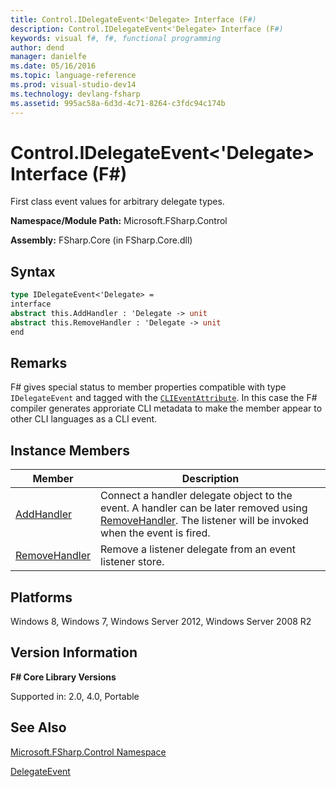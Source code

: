 ```yaml
---
title: Control.IDelegateEvent<'Delegate> Interface (F#)
description: Control.IDelegateEvent<'Delegate> Interface (F#)
keywords: visual f#, f#, functional programming
author: dend
manager: danielfe
ms.date: 05/16/2016
ms.topic: language-reference
ms.prod: visual-studio-dev14
ms.technology: devlang-fsharp
ms.assetid: 995ac58a-6d3d-4c71-8264-c3fdc94c174b 
---
```


# Control.IDelegateEvent<'Delegate> Interface (F#)

First class event values for arbitrary delegate types.

**Namespace/Module Path:** Microsoft.FSharp.Control

**Assembly:** FSharp.Core (in FSharp.Core.dll)


## Syntax

```fsharp
type IDelegateEvent<'Delegate> =
interface
abstract this.AddHandler : 'Delegate -> unit
abstract this.RemoveHandler : 'Delegate -> unit
end
```

## Remarks
F# gives special status to member properties compatible with type `IDelegateEvent` and tagged with the [`CLIEventAttribute`](https://msdn.microsoft.com/library/d359f1dd-ffa5-42fb-8808-b4c8131a0333). In this case the F# compiler generates approriate CLI metadata to make the member appear to other CLI languages as a CLI event.


## Instance Members


|Member|Description|
|------|-----------|
|[AddHandler](https://msdn.microsoft.com/library/15ff9fc8-43e6-456f-b0f7-5cd104bb6d9a)|Connect a handler delegate object to the event. A handler can be later removed using [RemoveHandler](https://msdn.microsoft.com/library/a5fd2289-29ef-4c8e-bf67-14d6fbed38b2). The listener will be invoked when the event is fired.|
|[RemoveHandler](https://msdn.microsoft.com/library/a5fd2289-29ef-4c8e-bf67-14d6fbed38b2)|Remove a listener delegate from an event listener store.|

## Platforms
Windows 8, Windows 7, Windows Server 2012, Windows Server 2008 R2

## Version Information
**F# Core Library Versions**

Supported in: 2.0, 4.0, Portable

## See Also
[Microsoft.FSharp.Control Namespace](Microsoft.FSharp.Control-Namespace-%5BFSharp%5D.md)

[DelegateEvent](https://msdn.microsoft.com/library/d5c57485-4db6-4fd0-b93e-d96a99dc1051)